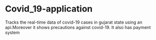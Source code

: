 # Covid_19-application
Tracks the real-time data of covid-19 cases in gujarat state using an api.Moreover it shows precautions against covid-19.
It also has payment system
